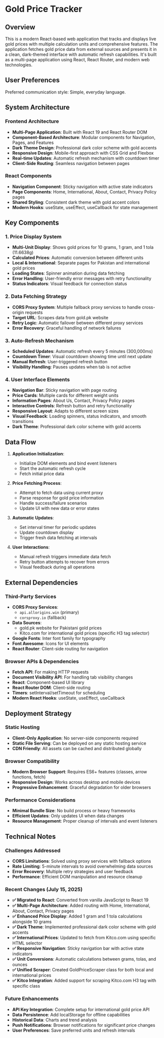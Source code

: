 # Gold Price Tracker

## Overview

This is a modern React-based web application that tracks and displays live gold prices with multiple calculation units and comprehensive features. The application fetches gold price data from external sources and presents it in a clean, dark-themed interface with automatic refresh capabilities. It's built as a multi-page application using React, React Router, and modern web technologies.

## User Preferences

Preferred communication style: Simple, everyday language.

## System Architecture

### Frontend Architecture
- **Multi-Page Application**: Built with React 19 and React Router DOM
- **Component-Based Architecture**: Modular components for Navigation, Pages, and Features
- **Dark Theme Design**: Professional dark color scheme with gold accents
- **Responsive Design**: Mobile-first approach with CSS Grid and Flexbox
- **Real-time Updates**: Automatic refresh mechanism with countdown timer
- **Client-Side Routing**: Seamless navigation between pages

### React Components
- **Navigation Component**: Sticky navigation with active state indicators
- **Page Components**: Home, International, About, Contact, Privacy Policy pages
- **Shared Styling**: Consistent dark theme with gold accent colors
- **Modern Hooks**: useState, useEffect, useCallback for state management

## Key Components

### 1. Price Display System
- **Multi-Unit Display**: Shows gold prices for 10 grams, 1 gram, and 1 tola (11.6638g)
- **Calculated Prices**: Automatic conversion between different units
- **Local & International**: Separate pages for Pakistan and international gold prices
- **Loading States**: Spinner animation during data fetching
- **Error Handling**: User-friendly error messages with retry functionality
- **Status Indicators**: Visual feedback for connection status

### 2. Data Fetching Strategy
- **CORS Proxy System**: Multiple fallback proxy services to handle cross-origin requests
- **Target URL**: Scrapes data from gold.pk website
- **Retry Logic**: Automatic failover between different proxy services
- **Error Recovery**: Graceful handling of network failures

### 3. Auto-Refresh Mechanism
- **Scheduled Updates**: Automatic refresh every 5 minutes (300,000ms)
- **Countdown Timer**: Visual countdown showing time until next update
- **Manual Refresh**: User-triggered refresh button
- **Visibility Handling**: Pauses updates when tab is not active

### 4. User Interface Elements
- **Navigation Bar**: Sticky navigation with page routing
- **Price Cards**: Multiple cards for different weight units
- **Information Pages**: About Us, Contact, Privacy Policy pages
- **Interactive Controls**: Refresh button and retry functionality
- **Responsive Layout**: Adapts to different screen sizes
- **Visual Feedback**: Loading spinners, status indicators, and smooth transitions
- **Dark Theme**: Professional dark color scheme with gold accents

## Data Flow

1. **Application Initialization**: 
   - Initialize DOM elements and bind event listeners
   - Start the automatic refresh cycle
   - Fetch initial price data

2. **Price Fetching Process**:
   - Attempt to fetch data using current proxy
   - Parse response for gold price information
   - Handle success/failure scenarios
   - Update UI with new data or error states

3. **Automatic Updates**:
   - Set interval timer for periodic updates
   - Update countdown display
   - Trigger fresh data fetching at intervals

4. **User Interactions**:
   - Manual refresh triggers immediate data fetch
   - Retry button attempts to recover from errors
   - Visual feedback during all operations

## External Dependencies

### Third-Party Services
- **CORS Proxy Services**: 
  - `api.allorigins.win` (primary)
  - `corsproxy.io` (fallback)
- **Data Sources**: 
  - gold.pk website for Pakistani gold prices
  - Kitco.com for international gold prices (specific H3 tag selector)
- **Google Fonts**: Inter font family for typography
- **Font Awesome**: Icons for UI elements
- **React Router**: Client-side routing for navigation

### Browser APIs & Dependencies
- **Fetch API**: For making HTTP requests
- **Document Visibility API**: For handling tab visibility changes
- **React**: Component-based UI library
- **React Router DOM**: Client-side routing
- **Timers**: setInterval/setTimeout for scheduling
- **Modern React Hooks**: useState, useEffect, useCallback

## Deployment Strategy

### Static Hosting
- **Client-Only Application**: No server-side components required
- **Static File Serving**: Can be deployed on any static hosting service
- **CDN Friendly**: All assets can be cached and distributed globally

### Browser Compatibility
- **Modern Browser Support**: Requires ES6+ features (classes, arrow functions, fetch)
- **Responsive Design**: Works across desktop and mobile devices
- **Progressive Enhancement**: Graceful degradation for older browsers

### Performance Considerations
- **Minimal Bundle Size**: No build process or heavy frameworks
- **Efficient Updates**: Only updates UI when data changes
- **Resource Management**: Proper cleanup of intervals and event listeners

## Technical Notes

### Challenges Addressed
- **CORS Limitations**: Solved using proxy services with fallback options
- **Rate Limiting**: 5-minute intervals to avoid overwhelming data sources
- **Error Recovery**: Multiple retry strategies and user feedback
- **Performance**: Efficient DOM manipulation and resource cleanup

### Recent Changes (July 15, 2025)
- **✅ Migrated to React**: Converted from vanilla JavaScript to React 19
- **✅ Multi-Page Architecture**: Added routing with Home, International, About, Contact, Privacy pages
- **✅ Enhanced Price Display**: Added 1 gram and 1 tola calculations alongside 10 grams
- **✅ Dark Theme**: Implemented professional dark color scheme with gold accents
- **✅ International Prices**: Updated to fetch from Kitco.com using specific HTML selector
- **✅ Responsive Navigation**: Sticky navigation bar with active state indicators
- **✅ Unit Conversions**: Automatic calculations between grams, tolas, and ounces
- **✅ Unified Scraper**: Created GoldPriceScraper class for both local and international prices
- **✅ Kitco Integration**: Added support for scraping Kitco.com H3 tag with specific class

### Future Enhancements
- **API Key Integration**: Complete setup for international gold price API
- **Data Persistence**: Add localStorage for offline capabilities
- **Historical Data**: Charts and trend analysis
- **Push Notifications**: Browser notifications for significant price changes
- **User Preferences**: Save preferred units and refresh intervals